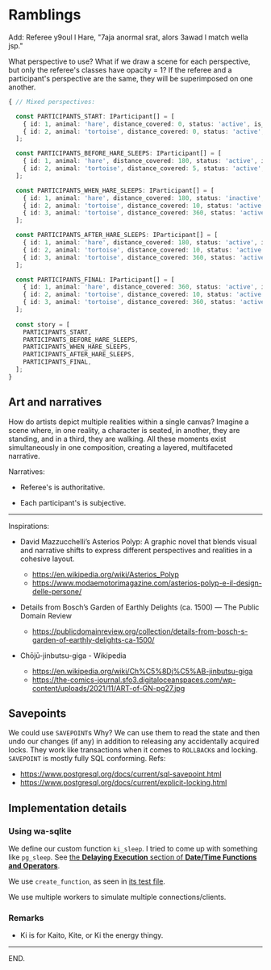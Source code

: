 # Ramblings

Add: Referee y9oul l Hare, "7aja anormal srat, alors 3awad l match wella jsp."

What perspective to use?
What if we draw a scene for each perspective, but only the referee's classes have opacity = 1?
If the referee and a participant's perspective are the same, they will be superimposed on one another.

```ts
{ // Mixed perspectives:

  const PARTICIPANTS_START: IParticipant[] = [
    { id: 1, animal: 'hare', distance_covered: 0, status: 'active', is_winner: false },
    { id: 2, animal: 'tortoise', distance_covered: 0, status: 'active', is_winner: false },
  ];

  const PARTICIPANTS_BEFORE_HARE_SLEEPS: IParticipant[] = [
    { id: 1, animal: 'hare', distance_covered: 180, status: 'active', is_winner: false },
    { id: 2, animal: 'tortoise', distance_covered: 5, status: 'active', is_winner: false },
  ];

  const PARTICIPANTS_WHEN_HARE_SLEEPS: IParticipant[] = [
    { id: 1, animal: 'hare', distance_covered: 180, status: 'inactive', is_winner: false },
    { id: 2, animal: 'tortoise', distance_covered: 10, status: 'active', is_winner: false },
    { id: 3, animal: 'tortoise', distance_covered: 360, status: 'active', is_winner: true },
  ];

  const PARTICIPANTS_AFTER_HARE_SLEEPS: IParticipant[] = [
    { id: 1, animal: 'hare', distance_covered: 180, status: 'active', is_winner: false },
    { id: 2, animal: 'tortoise', distance_covered: 10, status: 'active', is_winner: false },
    { id: 3, animal: 'tortoise', distance_covered: 360, status: 'active', is_winner: true },
  ];

  const PARTICIPANTS_FINAL: IParticipant[] = [
    { id: 1, animal: 'hare', distance_covered: 360, status: 'active', is_winner: false },
    { id: 2, animal: 'tortoise', distance_covered: 10, status: 'active', is_winner: false },
    { id: 3, animal: 'tortoise', distance_covered: 360, status: 'active', is_winner: true },
  ];
  
  const story = [
    PARTICIPANTS_START,
    PARTICIPANTS_BEFORE_HARE_SLEEPS,
    PARTICIPANTS_WHEN_HARE_SLEEPS,
    PARTICIPANTS_AFTER_HARE_SLEEPS,
    PARTICIPANTS_FINAL,
  ];
}
```

## Art and narratives

How do artists depict multiple realities within a single canvas? Imagine a scene where, in one reality, a character is seated, in another, they are standing, and in a third, they are walking. All these moments exist simultaneously in one composition, creating a layered, multifaceted narrative.

Narratives:

- Referee's is authoritative.

- Each participant's is subjective.

---

Inspirations:

- David Mazzucchelli’s Asterios Polyp: A graphic novel that blends visual and narrative shifts to express different perspectives and realities in a cohesive layout.
    * https://en.wikipedia.org/wiki/Asterios_Polyp
    * https://www.modaemotorimagazine.com/asterios-polyp-e-il-design-delle-persone/

- Details from Bosch’s Garden of Earthly Delights (ca. 1500) — The Public Domain Review
    * https://publicdomainreview.org/collection/details-from-bosch-s-garden-of-earthly-delights-ca-1500/

- Chōjū-jinbutsu-giga - Wikipedia
    * https://en.wikipedia.org/wiki/Ch%C5%8Dj%C5%AB-jinbutsu-giga
    * https://the-comics-journal.sfo3.digitaloceanspaces.com/wp-content/uploads/2021/11/ART-of-GN-pg27.jpg


## Savepoints

We could use `SAVEPOINT`s
Why? We can use them to read the state and then undo our changes (if any) in addition to releasing any accidentally acquired locks.
They work like transactions when it comes to `ROLLBACK`s and locking.
`SAVEPOINT` is mostly fully SQL conforming.
Refs:
- https://www.postgresql.org/docs/current/sql-savepoint.html
- https://www.postgresql.org/docs/current/explicit-locking.html


## Implementation details

### Using wa-sqlite

We define our custom function `ki_sleep`.
I tried to come up with something like `pg_sleep`.
See [the **Delaying Execution** section of **Date/Time Functions and Operators**](https://www.postgresql.org/docs/current/functions-datetime.html#FUNCTIONS-DATETIME-DELAY).

We use `create_function`, as seen in [its test file](https://github.com/rhashimoto/wa-sqlite/blob/bfbbc6a88038185460b30f46f15f97b1c85ee253/test/callbacks.test.js).

We use multiple workers to simulate multiple connections/clients.

### Remarks

- Ki is for Kaito, Kite, or Ki the energy thingy.



---

END.
